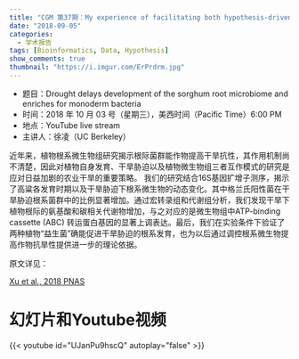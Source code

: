 ```yaml
---
title: "CGM 第37期：My experience of facilitating both hypothesis-driven and data-driven research as a bioinformatician"
date: "2018-09-05"
categories:
  - 学术报告
tags: [Bioinformatics, Data, Hypothesis]
show_comments: true
thumbnail: "https://i.imgur.com/ErPrdrm.jpg"
---
```


- 题目：Drought delays development of the sorghum root microbiome and enriches for monoderm bacteria
- 时间：2018 年 10 月 03 号（星期三），美西时间（Pacific Time）6:00 PM
- 地点：YouTube live stream 
- 主讲人：徐凌（UC Berkeley）

近年来，植物根系微生物组研究揭示根际菌群能作物提高干旱抗性，其作用机制尚不清楚，因此对植物自身发育、干旱胁迫以及植物微生物组三者互作模式的研究是应对日益加剧的农业干旱的重要策略。 我们的研究结合16S基因扩增子测序，揭示了高粱各发育时期以及干旱胁迫下根系微生物的动态变化。其中格兰氏阳性菌在干旱胁迫根系菌群中的比例显著增加。通过宏转录组和代谢组分析，我们发现干旱下植物根际的氨基酸和碳相关代谢物增加，与之对应的是微生物组中ATP-binding cassette (ABC) 转运蛋白基因的显著上调表达。最后，我们在实验条件下验证了两种植物“益生菌”确能促进干旱胁迫的根系发育，也为以后通过调控根系微生物提高作物抗旱性提供进一步的理论依据。

原文详见：

[Xu et al., 2018 PNAS](http://www.pnas.org/content/early/2018/04/13/1717308115)

# 幻灯片和Youtube视频

{{< youtube id="UJanPu9hscQ" autoplay="false" >}}

